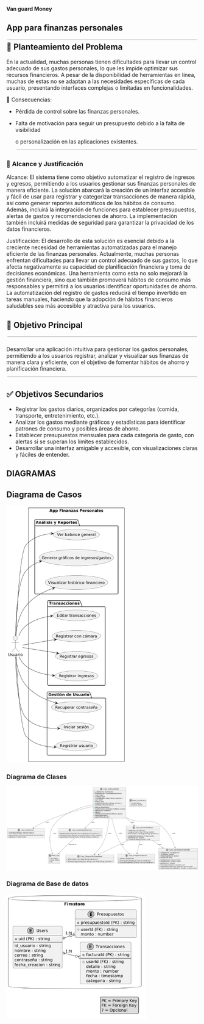 ﻿**Van  guard Money** 
## **App para finanzas personales ![ref1]**📌 **Planteamiento del Problema** 
En la actualidad, muchas personas tienen dificultades para llevar un control adecuado de sus gastos personales, lo que les impide optimizar sus recursos financieros. A pesar de la disponibilidad de herramientas en línea, muchas de estas no se adaptan a las necesidades específicas de cada usuario, presentando interfaces complejas o limitadas en funcionalidades. 

📌 Consecuencias: 

- Pérdida de control sobre las finanzas personales. 
- Falta de motivación para seguir un presupuesto debido a la falta de visibilidad 

  o personalización en las aplicaciones existentes. ![ref1]
### 🎯 **Alcance y Justificación** 
Alcance: El sistema tiene como objetivo automatizar el registro de ingresos y egresos, permitiendo a los usuarios gestionar sus finanzas personales de manera eficiente. La solución abarcará la creación de un interfaz accesible y fácil de usar para registrar y categorizar transacciones de manera rápida, así como generar reportes automáticos de los hábitos de consumo. Además, incluirá la integración de funciones para establecer presupuestos, alertas de gastos y recomendaciones de ahorro. La implementación también incluirá medidas de seguridad para garantizar la privacidad de los datos financieros. 

Justificación: El desarrollo de esta solución es esencial debido a la creciente necesidad de herramientas automatizadas para el manejo eficiente de las finanzas personales. Actualmente, muchas personas enfrentan dificultades para llevar un control adecuado de sus gastos, lo que afecta negativamente su capacidad de planificación financiera y toma de decisiones económicas. Una herramienta como esta no solo mejorará la gestión financiera, sino que también promoverá hábitos de consumo más responsables y permitirá a los usuarios identificar oportunidades de ahorro. La automatización del registro de gastos reducirá el tiempo invertido en tareas manuales, haciendo que la adopción de hábitos financieros saludables sea más accesible y atractiva para los usuarios. 
## 🎯 **Objetivo Principal ![ref1]**
Desarrollar una aplicación intuitiva para gestionar los gastos personales, permitiendo a los usuarios registrar, analizar y visualizar sus finanzas de manera clara y eficiente, con el objetivo de fomentar hábitos de ahorro y planificación financiera. ![ref1]
## ✅ **Objetivos Secundarios** 
- Registrar los gastos diarios, organizados por categorías (comida, transporte, entretenimiento, etc.). 
- Analizar los gastos mediante gráficos y estadísticas para identificar patrones de consumo y posibles áreas de ahorro. 
- Establecer presupuestos mensuales para cada categoría de gasto, con alertas si se superan los límites establecidos. 
- Desarrollar una interfaz amigable y accesible, con visualizaciones claras y fáciles de entender. 
## **DIAGRAMAS** 
## Diagrama de Casos 

![](media/Aspose.Words.5c575b22-2670-40ec-96a3-f831544e8eb6.002.jpeg)
### Diagrama de Clases 
![](media/Aspose.Words.5c575b22-2670-40ec-96a3-f831544e8eb6.003.jpeg)
### Diagrama de Base de datos 
![](media/Aspose.Words.5c575b22-2670-40ec-96a3-f831544e8eb6.004.png)



[ref1]: media/Aspose.Words.5c575b22-2670-40ec-96a3-f831544e8eb6.001.png

